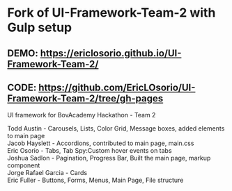 # Fork of UI-Framework-Team-2 with Gulp setup

## DEMO: https://ericlosorio.github.io/UI-Framework-Team-2/

## CODE: https://github.com/EricLOsorio/UI-Framework-Team-2/tree/gh-pages

UI framework for BovAcademy Hackathon - Team 2

Todd Austin - Carousels, Lists, Color Grid, Message boxes, added elements to main page    
Jacob Hayslett - Accordions, contributed to main page, main.css  
Eric Osorio - Tabs, Tab Spy:Custom hover events on tabs  
Joshua Sadlon - Pagination, Progress Bar, Built the main page, markup component  
Jorge Rafael Garcia - Cards  
Eric Fuller - Buttons, Forms, Menus, Main Page, File structure  

